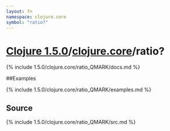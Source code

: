```yaml
---
layout: fn
namespace: clojure.core
symbol: "ratio?"
---
```


# [Clojure 1.5.0](../../)/[clojure.core](../)/ratio?

{% include 1.5.0/clojure.core/ratio_QMARK/docs.md %}

##Examples

{% include 1.5.0/clojure.core/ratio_QMARK/examples.md %}
## Source
{% include 1.5.0/clojure.core/ratio_QMARK/src.md %}

